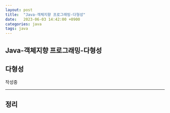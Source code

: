 ```yaml
---
layout: post
title:  "Java-객체지향 프로그래밍-다형성"
date:   2023-06-03 14:42:00 +0900
categories: java
tags: java
---
```


## Java-객체지향 프로그래밍-다형성

## 다형성

작성중


---



## 정리



